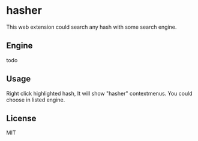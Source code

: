 # hasher

This web extension could search any hash with some search engine.

## Engine
todo

## Usage
Right click highlighted hash, It will show "hasher" contextmenus.
You could choose in listed engine.

## License
MIT